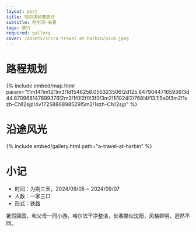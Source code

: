 ```yaml
---
layout: post
title: 哈尔滨长春旅行
subtitle: 哈尔滨·长春
tags: 旅行
required: gallery
cover: /assets/src/a-travel-at-harbin/pic8.jpeg
---
```


# 路程规划

{% include embed/map.html param="!1m14!1m12!1m3!1d1546258.055323506!2d125.84790447165936!3d44.870968147899376!2m3!1f0!2f0!3f0!3m2!1i1024!2i768!4f13.1!5e0!3m2!1szh-CN!2sjp!4v1725886898529!5m2!1szh-CN!2sjp" %}

# 沿途风光

{% include embed/gallery.html path="a-travel-at-harbin" %}

# 小记

- 时间：为期三天，2024/09/05 ~ 2024/09/07
- 人数：一家三口
- 形式：铁路

暑假回国，和父母一同小游。哈尔滨干净整洁，长春酷似沈阳，风格鲜明，迥然不同。
